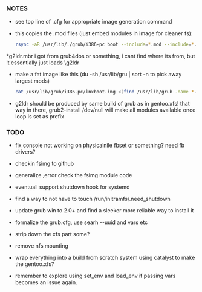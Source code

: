 ### NOTES

* see top line of .cfg for appropriate image generation command

* this copies the .mod files (just embed modules in image for cleaner fs):
    ```bash
    rsync -aR /usr/lib/./grub/i386-pc boot --include=*.mod --include=*.lst --exclude=*/*/*
    ```

*g2ldr.mbr i got from grub4dos or something, i cant find where its from, but it essentially just loads \g2ldr

* make a fat image like this (du -sh /usr/lib/gru | sort -n to pick away largest mods)

    ```bash
    cat /usr/lib/grub/i386-pc/lnxboot.img <(find /usr/lib/grub -name *.mod | xargs -i bash -c 'basename {} | sed s/.mod//' | ack -v 'usb|video|vga|cpio|raid|ufs|ext|pxe|regexp|net|gcry|zfs|gdb' | xargs grub-mkimage -O i386-pc ) > g2ldr
    ```

* g2ldr should be produced by same build of grub as in gentoo.xfs! that way in there, grub2-install /dev/null will make all modules available once loop is set as prefix

### TODO

* fix console not working on physicalnile fbset or something? need fb drivers?

* checkin fsimg to github
* generalize ,error check the fsimg module code
* eventuall support shutdown hook for systemd

* find a way to not have to touch /run/initramfs/.need_shutdown

* update grub win to 2.0+ and find a sleeker more reliable way to install it
* formalize the grub.cfg, use searh --uuid and vars etc

* strip down the xfs part some?
* remove nfs mounting

* wrap everything into a build from scratch system using catalyst to make the gentoo.xfs?
* remember to explore using set_env and load_env if passing vars becomes an issue again.
